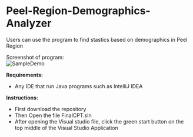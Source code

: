 # Peel-Region-Demographics-Analyzer
Users can use the program to find stastics based on demographics in Peel Region

Screenshot of program:
<br />![SampleDemo](https://user-images.githubusercontent.com/69814148/105614815-d9c6dc80-5d99-11eb-9ffa-8c0f44282619.png)

__Requirements:__ 
- Any IDE that run Java programs such as IntelliJ IDEA 

 __Instructions:__
- First download the repository
- Then Open the file FinalCPT.sln
- After opening the Visual studio file, click the green start button on the top middle of the Visual Studio Application

